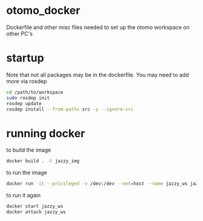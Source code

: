 # otomo_docker
Dockerfile and other misc files needed to set up the otomo workspace on other PC's

# startup
Note that not all packages may be in the dockerfile. You may need to add more via rosdep

```bash
cd /path/to/workspace
sudo rosdep init
rosdep update
rosdep install --from-paths src -y --ignore-src
```

# running docker
to build the image
```bash
docker build . -t jazzy_img
```

to run the image
```bash
docker run -it --privileged -v /dev:/dev --net=host --name jazzy_ws jazzy_img
```

to run it again
```bash
docker start jazzy_ws
docker attach jazzy_ws
```